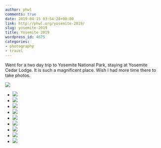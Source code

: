 ```yaml
---
author: phwl
comments: true
date: 2019-04-15 03:54:28+00:00
link: http://phwl.org/yosemite-2019/
slug: yosemite-2019
title: Yosemite 2019
wordpress_id: 4675
categories:
- photography
- travel
---
```





Went for a two day trip to Yosemite National Park, staying at Yosemite Cedar Lodge. It is such a magnificent place. Wish I had more time there to take photos.





[![](/assets/images/2019/04/IMG_0604-1024x683.jpg)](/assets/images/2019/04/IMG_0604.jpg)



<!-- more -->





  * [![](/assets/images/2019/04/IMG_0639-683x1024.jpg)](/assets/images/2019/04/IMG_0639-683x1024.jpg)
  * [![](/assets/images/2019/04/IMG_0625-683x1024.jpg)](/assets/images/2019/04/IMG_0625-683x1024.jpg)
  * [![](/assets/images/2019/04/DSCF6051-683x1024.jpg)](/assets/images/2019/04/DSCF6051-683x1024.jpg)
  * [![](/assets/images/2019/04/DSCF6049-1024x683.jpg)](/assets/images/2019/04/DSCF6049-1024x683.jpg)
  * [![](/assets/images/2019/04/DSCF6046-683x1024.jpg)](/assets/images/2019/04/DSCF6046-683x1024.jpg)
  * [![](/assets/images/2019/04/DSCF6045-683x1024.jpg)](/assets/images/2019/04/DSCF6045-683x1024.jpg)
  * [![](/assets/images/2019/04/DSCF6033-1024x683.jpg)](/assets/images/2019/04/DSCF6033-1024x683.jpg)
  * [![](/assets/images/2019/04/DSCF6027-683x1024.jpg)](/assets/images/2019/04/DSCF6027-683x1024.jpg)
  * [![](/assets/images/2019/04/DSCF6007-683x1024.jpg)](/assets/images/2019/04/DSCF6007-683x1024.jpg)


